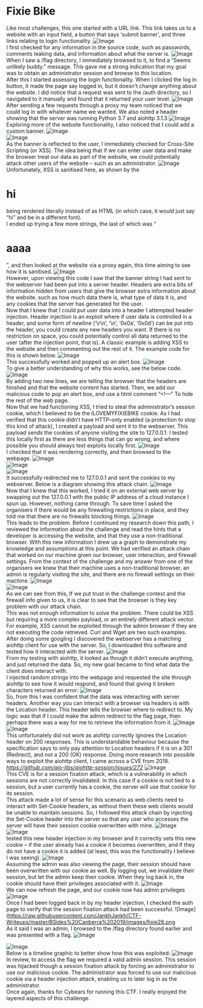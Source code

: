 # Fixie Bike

Like most challenges, this one started with a URL link. This link takes us to a website with an input field, a button that says ‘submit banner’, and three links relating to login functionality.
![Image](https://raw.githubusercontent.com/JankhJankh/CTF-Writeups/master/BSides%20Canberra%202019/images/fixie0.png)            
I first checked for any information in the source code, such as passwords, comments leaking data, and information about what the server is.
![Image](https://raw.githubusercontent.com/JankhJankh/CTF-Writeups/master/BSides%20Canberra%202019/images/fixie1.png)            
When I saw a /flag directory, I immediately browsed to it, to find a “Seems unlikely buddy.” message. This gave me a strong indication that my goal was to obtain an administrator session and browse to this location.      
After this I started assessing the login functionality. When I clicked the log in button, it made the page say logged in, but it doesn’t change anything about the website. I did notice that a request was sent to the /auth directory, so I navigated to it manually and found that it returned your user level.
![Image](https://raw.githubusercontent.com/JankhJankh/CTF-Writeups/master/BSides%20Canberra%202019/images/fixie2.png)            
After sending a few requests through a proxy my team noticed that we could log in with whatever name we wanted. We also noted a header showing that the server was running Python 3.7 and aiohttp 3.1.3
![Image](https://raw.githubusercontent.com/JankhJankh/CTF-Writeups/master/BSides%20Canberra%202019/images/fixie3.png)            
Exploring more of the website functionality, I also noticed that I could add a custom banner.
![Image](https://raw.githubusercontent.com/JankhJankh/CTF-Writeups/master/BSides%20Canberra%202019/images/fixie4.png)            
![Image](https://raw.githubusercontent.com/JankhJankh/CTF-Writeups/master/BSides%20Canberra%202019/images/fixie5.png)            
As the banner is reflected to the user, I immediately checked for Cross-Site Scripting (or XSS). The idea being that if we can enter user data and make the browser treat our data as part of the website, we could potentially attack other users of the website – such as an administrator. 
![Image](https://raw.githubusercontent.com/JankhJankh/CTF-Writeups/master/BSides%20Canberra%202019/images/fixie6.png)            
Unfortunately, XSS is sanitised here, as shown by the <h1>hi</h1> being rendered literally instead of as HTML (in which case, it would just say “hi” and be in a different font).     
I ended up trying a few more strings, the last of which was “<h1>aaaa</h1>”, and then looked at the website via a proxy again, this time aiming to see how it is sanitised. 
![Image](https://raw.githubusercontent.com/JankhJankh/CTF-Writeups/master/BSides%20Canberra%202019/images/fixie7.png)            
However, upon viewing this code I saw that the banner string I had sent to the webserver had been put into a server header. Headers are extra bits of information hidden from users that give the browser extra information about the website. such as how much data there is, what type of data it is, and any cookies that the server has generated for the user.      
Now that I knew that I could put user data into a header I attempted header injection. Header injection is an exploit where if user data is controlled in a header, and some form of newline (‘\r\n’, ‘\n’, ‘0x0a’, ‘0x0d’) can be put into the header, you could create any new headers you want. If there is no restriction on space, you could potentially control all data returned to the user (after the injection point, that is). A classic example is adding XSS to the website and then commenting out the rest of it. The example code for this is shown below.
![Image](https://raw.githubusercontent.com/JankhJankh/CTF-Writeups/master/BSides%20Canberra%202019/images/fixie8.png)            
This successfully worked and popped up an alert box.
![Image](https://raw.githubusercontent.com/JankhJankh/CTF-Writeups/master/BSides%20Canberra%202019/images/fixie9.png)            
To give a better understanding of why this works, see the below code.  
![Image](https://raw.githubusercontent.com/JankhJankh/CTF-Writeups/master/BSides%20Canberra%202019/images/fixie10.png)           
By adding two new lines, we are telling the browser that the headers are finished and that the website content has started. Then, we add our malicious code to pop an alert box, and use a html comment “<!—” To hide the rest of the web page.     
Now that we had functioning XSS, I tried to steal the administrator’s session cookie, which I believed to be the ILOVEMYFIXIEBIKE cookie. As I had verified that this cookie didn’t have HTTP-only enabled (a protection to stop this kind of attack), I created a payload and sent it to the webserver. This payload sends the cookies of anyone visiting the site to 127.0.0.1. I tested this locally first as there are less things that can go wrong, and where possible you should always test exploits locally first.
![Image](https://raw.githubusercontent.com/JankhJankh/CTF-Writeups/master/BSides%20Canberra%202019/images/fixie11.png)           
I checked that it was rendering correctly, and then browsed to the webpage. 
![Image](https://raw.githubusercontent.com/JankhJankh/CTF-Writeups/master/BSides%20Canberra%202019/images/fixie12.png)           
![Image](https://raw.githubusercontent.com/JankhJankh/CTF-Writeups/master/BSides%20Canberra%202019/images/fixie13.png)           
![Image](https://raw.githubusercontent.com/JankhJankh/CTF-Writeups/master/BSides%20Canberra%202019/images/fixie14.png)           
It successfully redirected me to 127.0.0.1 and sent the cookies to my webserver. Below is a diagram showing this attack chain.
![Image](https://raw.githubusercontent.com/JankhJankh/CTF-Writeups/master/BSides%20Canberra%202019/images/fixie15.png)           
Now that I knew that this worked, I tried it on an external web server by swapping out the 127.0.0.1 with the public IP address of a cloud instance I spun up. However, nothing came through. To save time I asked the organisers if there would be any firewalling restrictions in place, and they told me that there are no firewalls blocking things.
![Image](https://raw.githubusercontent.com/JankhJankh/CTF-Writeups/master/BSides%20Canberra%202019/images/fixie16.png)           
This leads to the problem. Before I continued my research down this path, I reviewed the information about the challenge and read the hints that a developer is accessing the website, and that they use a non-traditional browser. With this new information I drew up a graph to demonstrate my knowledge and assumptions at this point. We had verified an attack chain that worked on our machine given our browser, user interaction, and firewall settings. From the context of the challenge and my answer from one of the organisers we knew that their machine uses a non-traditional browser, an admin is regularly visiting the site, and there are no firewall settings on their machine.
![Image](https://raw.githubusercontent.com/JankhJankh/CTF-Writeups/master/BSides%20Canberra%202019/images/fixie17.png)           
![Image](https://raw.githubusercontent.com/JankhJankh/CTF-Writeups/master/BSides%20Canberra%202019/images/fixie18.png)           
As we can see from this, If we put trust in the challenge context and the firewall info given to us, it is clear to see that the browser is they key problem with our attack chain.    
This was not enough information to solve the problem. There could be XSS but requiring a more complex payload, or an entirely different attack vector. For example, XSS cannot be exploited through the admin browser if they are not executing the code retrieved. Curl and Wget are two such examples.    
After doing some googling I discovered the webserver has a matching aiohttp client for use with the server. So, I downloaded this software and tested how it interacted with the server.
![Image](https://raw.githubusercontent.com/JankhJankh/CTF-Writeups/master/BSides%20Canberra%202019/images/fixie19.png)           
From my testing with aiohttp, it looked as though it didn’t execute anything, and just returned the data. So, my new goal became to find what data the client does interact with.     
I injected random strings into the webpage and requested the site through aiohttp to see how it would respond, and found that giving it broken characters returned an error:
![Image](https://raw.githubusercontent.com/JankhJankh/CTF-Writeups/master/BSides%20Canberra%202019/images/fixie20.png)           
So, from this I was confident that the data was interacting with server headers. Another way you can interact with a browser via headers is with the Location header. This header tells the browser where to redirect to. My logic was that if I could make the admin redirect to the flag page, then perhaps there was a way for me to retrieve the information from it.
![Image](https://raw.githubusercontent.com/JankhJankh/CTF-Writeups/master/BSides%20Canberra%202019/images/fixie21.png)           
![Image](https://raw.githubusercontent.com/JankhJankh/CTF-Writeups/master/BSides%20Canberra%202019/images/fixie22.png)           
This unfortunately did not work as aiohttp correctly ignores the Location header on 200 responses. This is understandable behaviour because the specification says to only pay attention to Location headers if it is on a 301 (Redirect), and not a 200 (OK) response. Doing more research into possible ways to exploit the aiohttp client, I came across a CVE from 2018.     
*https://github.com/aio-libs/aiohttp-session/issues/272*
![Image](https://raw.githubusercontent.com/JankhJankh/CTF-Writeups/master/BSides%20Canberra%202019/images/fixie22.png)           
This CVE is for a session fixation attack, which is a vulnerability in which sessions are not correctly invalidated. In this case if a cookie is not tied to a session, but a user currently has a cookie, the server will use that cookie for its session.      
This attack made a lot of sense for this scenario as web clients need to interact with Set-Cookie headers, as without them these web clients would be unable to maintain sessions. So, I followed this attack chain by injecting the Set-Cookie header into the server so that any user who accesses the server will have their session cookie overwritten with mine.
![Image](https://raw.githubusercontent.com/JankhJankh/CTF-Writeups/master/BSides%20Canberra%202019/images/fixie23.png)           
![Image](https://raw.githubusercontent.com/JankhJankh/CTF-Writeups/master/BSides%20Canberra%202019/images/fixie24.png)           
tested this new header injection in my browser and it correctly sets this new cookie – if the user already has a cookie it becomes overwritten, and if they do not have a cookie it is added (at least, this was the functionality I believe I was seeing).
![Image](https://raw.githubusercontent.com/JankhJankh/CTF-Writeups/master/BSides%20Canberra%202019/images/fixie25.png)           
Assuming the admin was also viewing the page, their session should have been overwritten with our cookie as well. By logging out, we invalidate their session, but let the admin keep their cookie. When they log back in, the cookie should have their privileges associated with it.
![Image](https://raw.githubusercontent.com/JankhJankh/CTF-Writeups/master/BSides%20Canberra%202019/images/fixie26.png)           
We can now refresh the page, and our cookie now has admin privileges
![Image](https://raw.githubusercontent.com/JankhJankh/CTF-Writeups/master/BSides%20Canberra%202019/images/fixie27.png)           
Once I had been logged back in by my header injection, I checked the auth page to verify that the session fixation attack had been successful. 
![Image](https://raw.githubusercontent.com/JankhJankh/CTF-Writeups/master/BSides%20Canberra%202019/images/fixie28.png            
As it said I was an admin, I browsed to the /flag directory found earlier and was presented with a flag.
![Image](https://raw.githubusercontent.com/JankhJankh/CTF-Writeups/master/BSides%20Canberra%202019/images/fixie29.png)           

![Image](https://raw.githubusercontent.com/JankhJankh/CTF-Writeups/master/BSides%20Canberra%202019/images/fixie30.png)           
Below is a timeline graphic to better show how this was exploited:
![Image](https://raw.githubusercontent.com/JankhJankh/CTF-Writeups/master/BSides%20Canberra%202019/images/fixie31.png)          
In review, to access the flag we required a valid admin session. This session was hijacked though a session fixation attack by forcing an administrator to use our malicious cookie. The administrator was forced to use our malicious cookie via a header injection attack, enabling us to later log in as the administrator.      
Once again, thanks for Cybears for running this CTF. I really enjoyed the layered aspects of this challenge.
